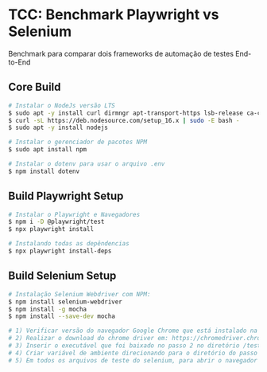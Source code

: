 # TCC: Benchmark Playwright vs Selenium
Benchmark para comparar dois frameworks de automação de testes End-to-End

## Core Build

```bash
# Instalar o NodeJs versão LTS
$ sudo apt -y install curl dirmngr apt-transport-https lsb-release ca-certificates
$ curl -sL https://deb.nodesource.com/setup_16.x | sudo -E bash -
$ sudo apt -y install nodejs

# Instalar o gerenciador de pacotes NPM
$ sudo apt install npm

# Instalar o dotenv para usar o arquivo .env
$ npm install dotenv
```

## Build Playwright Setup

```bash
# Instalar o Playwright e Navegadores
$ npm i -D @playwright/test
$ npx playwright install

# Instalando todas as depêndencias
$ npx playwright install-deps
```

## Build Selenium Setup

```bash
# Instalação Selenium Webdriver com NPM:
$ npm install selenium-webdriver
$ npm install -g mocha
$ npm install --save-dev mocha

# 1) Verificar versão do navegador Google Chrome que está instalado na máquina
# 2) Realizar o download do chrome driver em: https://chromedriver.chromium.org/downloads de acordo com a versão verificada no passo 1
# 3) Inserir o executável que foi baixado no passo 2 no diretório /tests/selenium/drivers/chrome/
# 4) Criar variável de ambiente direcionando para o diretório do passo 3
# 5) Em todos os arquivos de teste do selenium, para abrir o navegador e executar os scripts, é necessário direcionar o caminho do driver como destacado no passo 3, exemplo: /tests/selenium/scripts/config.js

```
